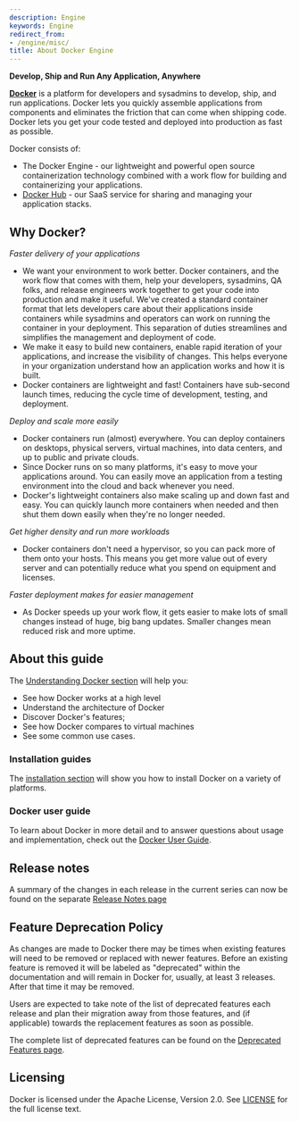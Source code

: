 ```yaml
---
description: Engine
keywords: Engine
redirect_from:
- /engine/misc/
title: About Docker Engine
---
```


**Develop, Ship and Run Any Application, Anywhere**

[**Docker**](https://www.docker.com) is a platform for developers and sysadmins
to develop, ship, and run applications.  Docker lets you quickly assemble
applications from components and eliminates the friction that can come when
shipping code. Docker lets you get your code tested and deployed into production
as fast as possible.

Docker consists of:

* The Docker Engine - our lightweight and powerful open source containerization
  technology combined with a work flow for building and containerizing your
  applications.
* [Docker Hub](https://hub.docker.com) - our SaaS service for
  sharing and managing your application stacks.

## Why Docker?

*Faster delivery of your applications*

* We want your environment to work better. Docker containers,
      and the work flow that comes with them, help your developers,
      sysadmins, QA folks, and release engineers work together to get your code
      into production and make it useful. We've created a standard
      container format that lets developers care about their applications
      inside containers while sysadmins and operators can work on running the
      container in your deployment. This separation of duties streamlines and
      simplifies the management and deployment of code.
* We make it easy to build new containers, enable rapid iteration of
      your applications, and increase the visibility of changes. This
      helps everyone in your organization understand how an application works
      and how it is built.
* Docker containers are lightweight and fast! Containers have
      sub-second launch times, reducing the cycle
      time of development, testing, and deployment.

*Deploy and scale more easily*

* Docker containers run (almost) everywhere. You can deploy
      containers on desktops, physical servers, virtual machines, into
      data centers, and up to public and private clouds.
* Since Docker runs on so many platforms, it's easy to move your
      applications around. You can easily move an application from a
      testing environment into the cloud and back whenever you need.
* Docker's lightweight containers also make scaling up and
      down fast and easy. You can quickly launch more containers when
      needed and then shut them down easily when they're no longer needed.

*Get higher density and run more workloads*

* Docker containers don't need a hypervisor, so you can pack more of
      them onto your hosts. This means you get more value out of every
      server and can potentially reduce what you spend on equipment and
      licenses.

*Faster deployment makes for easier management*

* As Docker speeds up your work flow, it gets easier to make lots
      of small changes instead of huge, big bang updates. Smaller
      changes mean reduced risk and more uptime.

## About this guide

The [Understanding Docker section](understanding-docker.md) will help you:

 - See how Docker works at a high level
 - Understand the architecture of Docker
 - Discover Docker's features;
 - See how Docker compares to virtual machines
 - See some common use cases.

### Installation guides

The [installation section](installation/index.md) will show you how to install Docker
on a variety of platforms.


### Docker user guide

To learn about Docker in more detail and to answer questions about usage and
implementation, check out the [Docker User Guide](userguide/index.md).

## Release notes

A summary of the changes in each release in the current series can now be found
on the separate [Release Notes page](/release-notes)

## Feature Deprecation Policy

As changes are made to Docker there may be times when existing features
will need to be removed or replaced with newer features. Before an existing
feature is removed it will be labeled as "deprecated" within the documentation
and will remain in Docker for, usually, at least 3 releases. After that time
it may be removed.

Users are expected to take note of the list of deprecated features each
release and plan their migration away from those features, and (if applicable)
towards the replacement features as soon as possible.

The complete list of deprecated features can be found on the
[Deprecated Features page](deprecated.md).

## Licensing

Docker is licensed under the Apache License, Version 2.0. See
[LICENSE](https://github.com/docker/docker/blob/master/LICENSE) for the full
license text.
